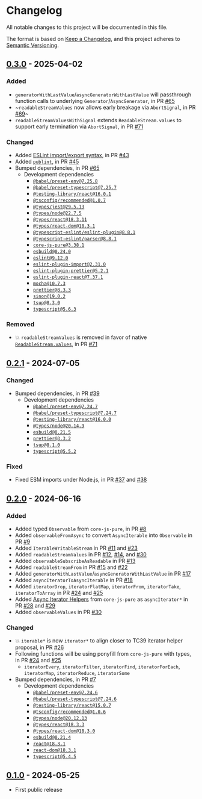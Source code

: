 # Changelog

All notable changes to this project will be documented in this file.

The format is based on [Keep a Changelog](https://keepachangelog.com/en/1.0.0/),
and this project adheres to [Semantic Versioning](https://semver.org/spec/v2.0.0.html).

## [0.3.0] - 2025-04-02

### Added

- `generatorWithLastValue`/`asyncGeneratorWithLastValue` will passthrough function calls to underlying `Generator`/`AsyncGenerator`, in PR [#65](https://github.com/compulim/iter-fest/pull/65)
- ~`readableStreamValues` now allows early breakage via `AbortSignal`, in PR [#69](https://github.com/compulim/iter-fest/pull/69)~
- `readableStreamValuesWithSignal` extends `ReadableStream.values` to support early termination via `AbortSignal`, in PR [#71](https://github.com/compulim/iter-fest/pull/71)

### Changed

- Added [ESLint import/export syntax](https://npmjs.com/package/eslint-plugin-import), in PR [#43](https://github.com/compulim/iter-fest/pull/43)
- Added [`publint`](https://npmjs.com/package/publint), in PR [#45](https://github.com/compulim/iter-fest/pull/45)
- Bumped dependencies, in PR [#65](https://github.com/compulim/iter-fest/pull/65)
  - Development dependencies
    - [`@babel/preset-env@7.25.8`](https://npmjs.com/package/@babel/preset-env/v/7.25.8)
    - [`@babel/preset-typescript@7.25.7`](https://npmjs.com/package/@babel/preset-typescript/v/7.25.7)
    - [`@testing-library/react@16.0.1`](https://npmjs.com/package/@testing-library/react/v/16.0.1)
    - [`@tsconfig/recommended@1.0.7`](https://npmjs.com/package/@tsconfig/recommended/v/1.0.7)
    - [`@types/jest@29.5.13`](https://npmjs.com/package/@types/jest/v/29.5.13)
    - [`@types/node@22.7.5`](https://npmjs.com/package/@types/node/v/22.7.5)
    - [`@types/react@18.3.11`](https://npmjs.com/package/@types/react/v/18.3.11)
    - [`@types/react-dom@18.3.1`](https://npmjs.com/package/@types/react-dom/v/18.3.1)
    - [`@typescript-eslint/eslint-plugin@8.8.1`](https://npmjs.com/package/@typescript-eslint/eslint-plugin/v/8.8.1)
    - [`@typescript-eslint/parser@8.8.1`](https://npmjs.com/package/@typescript-eslint/parser/v/8.8.1)
    - [`core-js-pure@3.38.1`](https://npmjs.com/package/core-js-pure/v/3.38.1)
    - [`esbuild@0.24.0`](https://npmjs.com/package/esbuild/v/0.24.0)
    - [`eslint@9.12.0`](https://npmjs.com/package/eslint/v/9.12.0)
    - [`eslint-plugin-import@2.31.0`](https://npmjs.com/package/eslint-plugin-import/v/2.31.0)
    - [`eslint-plugin-prettier@5.2.1`](https://npmjs.com/package/eslint-plugin-prettier/v/5.2.1)
    - [`eslint-plugin-react@7.37.1`](https://npmjs.com/package/eslint-plugin-react/v/7.37.1)
    - [`mocha@10.7.3`](https://npmjs.com/package/mocha/v/10.7.3)
    - [`prettier@3.3.3`](https://npmjs.com/package/prettier/v/3.3.3)
    - [`sinon@19.0.2`](https://npmjs.com/package/sinon/v/19.0.2)
    - [`tsup@8.3.0`](https://npmjs.com/package/tsup/v/8.3.0)
    - [`typescript@5.6.3`](https://npmjs.com/package/typescript/v/5.6.3)

### Removed

- 💥 `readableStreamValues` is removed in favor of native [`ReadableStream.values`](https://streams.spec.whatwg.org/#rs-asynciterator), in PR [#71](https://github.com/compulim/iter-fest/pull/71)

## [0.2.1] - 2024-07-05

### Changed

- Bumped dependencies, in PR [#39](https://github.com/compulim/iter-fest/pull/39)
  - Development dependencies
    - [`@babel/preset-env@7.24.7`](https://npmjs.com/package/@babel/preset-env/v/7.24.7)
    - [`@babel/preset-typescript@7.24.7`](https://npmjs.com/package/@babel/preset-typescript/v/7.24.7)
    - [`@testing-library/react@16.0.0`](https://npmjs.com/package/@testing-library/react/v/16.0.0)
    - [`@types/node@20.14.9`](https://npmjs.com/package/@types/node/v/20.14.9)
    - [`esbuild@0.21.5`](https://npmjs.com/package/esbuild/v/0.21.5)
    - [`prettier@3.3.2`](https://npmjs.com/package/prettier/v/3.3.2)
    - [`tsup@8.1.0`](https://npmjs.com/package/tsup/v/8.1.0)
    - [`typescript@5.5.2`](https://npmjs.com/package/typescript/v/5.5.2)

### Fixed

- Fixed ESM imports under Node.js, in PR [#37](https://github.com/compulim/iter-fest/pull/37) and [#38](https://github.com/compulim/iter-fest/pull/38)

## [0.2.0] - 2024-06-16

### Added

- Added typed `Observable` from `core-js-pure`, in PR [#8](https://github.com/compulim/iter-fest/pull/8)
- Added `observableFromAsync` to convert `AsyncIterable` into `Observable` in PR [#9](https://github.com/compulim/iter-fest/pull/9)
- Added `IterableWritableStream` in PR [#11](https://github.com/compulim/iter-fest/pull/11) and [#23](https://github.com/compulim/iter-fest/pull/23)
- Added `readableStreamValues` in PR [#12](https://github.com/compulim/iter-fest/pull/12), [#14](https://github.com/compulim/iter-fest/pull/14), and [#30](https://github.com/compulim/iter-fest/pull/30)
- Added `observableSubscribeAsReadable` in PR [#13](https://github.com/compulim/iter-fest/pull/13)
- Added `readableStreamFrom` in PR [#15](https://github.com/compulim/iter-fest/pull/15) and [#22](https://github.com/compulim/iter-fest/pull/22)
- Added `generatorWithLastValue`/`asyncGeneratorWithLastValue` in PR [#17](https://github.com/compulim/iter-fest/pull/17)
- Added `asyncIteratorToAsyncIterable` in PR [#18](https://github.com/compulim/iter-fest/pull/18)
- Added `iteratorDrop`, `iteratorFlatMap`, `iteratorFrom`, `iteratorTake`, `iteratorToArray` in PR [#24](https://github.com/compulim/iter-fest/pull/24) and [#25](https://github.com/compulim/iter-fest/pull/25)
- Added [Async Iterator Helpers](https://github.com/tc39/proposal-async-iterator-helpers) from `core-js-pure` as `asyncIterator*` in PR [#28](https://github.com/compulim/iter-fest/pull/28) and [#29](https://github.com/compulim/iter-fest/pull/29)
- Added `observableValues` in PR [#30](https://github.com/compulim/iter-fest/pull/30)

### Changed

- 💥 `iterable*` is now `iterator*` to align closer to TC39 iterator helper proposal, in PR [#26](https://github.com/compulim/iter-fest/pull/26)
- Following functions will be using ponyfill from `core-js-pure` with types, in PR [#24](https://github.com/compulim/iter-fest/pull/24) and [#25](https://github.com/compulim/iter-fest/pull/25)
  - `iteratorEvery`, `iteratorFilter`, `iteratorFind`, `iteratorForEach`, `iteratorMap`, `iteratorReduce`, `iteratorSome`
- Bumped dependencies, in PR [#7](https://github.com/compulim/iter-fest/pull/7)
  - Development dependencies
    - [`@babel/preset-env@7.24.6`](https://npmjs.com/package/@babel/preset-env/v/7.24.6)
    - [`@babel/preset-typescript@7.24.6`](https://npmjs.com/package/@babel/preset-typescript/v/7.24.6)
    - [`@testing-library/react@15.0.7`](https://npmjs.com/package/@testing-library/react/v/15.0.7)
    - [`@tsconfig/recommended@1.0.6`](https://npmjs.com/package/@tsconfig/recommended/v/1.0.6)
    - [`@types/node@20.12.13`](https://npmjs.com/package/@types/node/v/20.12.13)
    - [`@types/react@18.3.3`](https://npmjs.com/package/@types/react/v/18.3.3)
    - [`@types/react-dom@18.3.0`](https://npmjs.com/package/@types/react-dom/v/18.3.0)
    - [`esbuild@0.21.4`](https://npmjs.com/package/esbuild/v/0.21.4)
    - [`react@18.3.1`](https://npmjs.com/package/react/v/18.3.1)
    - [`react-dom@18.3.1`](https://npmjs.com/package/react-dom/v/18.3.1)
    - [`typescript@5.4.5`](https://npmjs.com/package/typescript/v/5.4.5)

## [0.1.0] - 2024-05-25

- First public release

[0.3.0]: https://github.com/compulim/iter-fest/compare/v0.2.1...v0.3.0
[0.2.1]: https://github.com/compulim/iter-fest/compare/v0.2.0...v0.2.1
[0.2.0]: https://github.com/compulim/iter-fest/compare/v0.1.0...v0.2.0
[0.1.0]: https://github.com/compulim/iter-fest/releases/tag/v0.1.0
